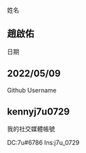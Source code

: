 姓名

趙啟佑
------
日期

2022/05/09
------------
Github Username

kennyj7u0729
------------
我的社交媒體帳號

DC:7u#6786
Ins:j7u_0729
